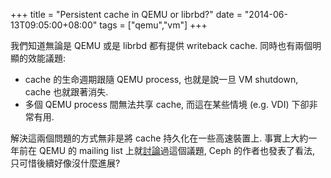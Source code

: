 +++
title = "Persistent cache in QEMU or librbd?"
date = "2014-06-13T09:05:00+08:00"
tags = ["qemu","vm"]
+++

我們知道無論是 QEMU 或是 librbd 都有提供 writeback cache. 同時也有兩個明顯的效能議題:

  * cache 的生命週期跟隨 QEMU process, 也就是說一旦 VM shutdown, cache 也就跟著消失.
  * 多個 QEMU process 間無法共享 cache, 而這在某些情境 (e.g. VDI) 下卻非常有用.

解決這兩個問題的方式無非是將 cache 持久化在一些高速裝置上. 事實上大約一年前在 QEMU 的 mailing list 上就[討論](https://lists.gnu.org/archive/html/qemu-devel/2013-06/msg03649.html)過這個議題, Ceph 的作者也發表了看法, 只可惜後續好像沒什麼進展?
